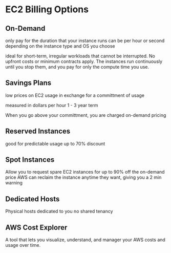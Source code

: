 # EC2 Billing Options

## On-Demand
only pay for the duration that your instance runs
can be per hour or second depending on the instance type and OS you choose

ideal for short-term, irregular workloads that cannot be interrupted. No upfront costs or minimum contracts apply. The instances run continuously until you stop them, and you pay for only the compute time you use.

## Savings Plans
low prices on EC2 usage in exchange for a committment of usage 

measured in dollars per hour
1 - 3 year term

When you go above your committment, you are charged on-demand pricing

## Reserved Instances
good for predictable usage
up to 70% discount

## Spot Instances
Allow you to request spare EC2 instances for up to 90% off the on-demand price
AWS can reclaim the instance anytime they want, giving you a 2 min warning

## Dedicated Hosts
Physical hosts dedicated to you
no shared tenancy



## AWS Cost Explorer
A tool that lets you visualize, understand, and manager your AWS costs and usage over time.






